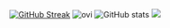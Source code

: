 [![GitHub Streak](https://streak-stats.demolab.com/?user=ethanknights&theme=dark)](https://git.io/streak-stats)
<img src="https://github-readme-stats.vercel.app/api/top-langs?username=ethanknights&&hide_progress=true&hide=css,html,javascript,m&show_icons=true&locale=en&layout=compact&theme=chartreuse-dark" alt="ovi" />
![GitHub stats](https://github-readme-stats.vercel.app/api?username=ethanknights&show_icons=true&theme=transparent)
<img src="https://hits.seeyoufarm.com/api/count/incr/badge.svg?url=https%3A%2F%2Fgithub.com%2Fethanknights1212%2Fhit-counter" />
